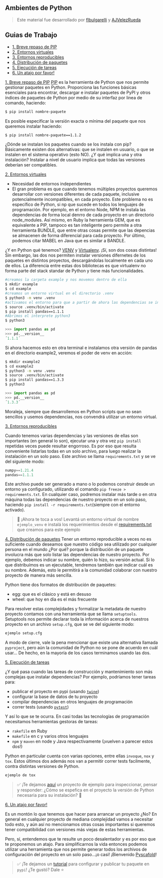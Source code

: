 ## Ambientes de Python
> Este material fue desarrollado por [flbulgarelli](https://github.com/flbulgarelli) y [AJVelezRueda](https://github.com/AJVelezRueda)

## Guias de Trabajo
  * [1. Breve repaso de PIP](#1-pip)
  * [2. Entornos virtuales](#2-venv)
  * [3. Entornos reproducibles](#3-entornos-reproducibles)
  * [4. Distribución de paquetes](#4-distribucion-paquetes)
  * [5. Ejecución de tareas](#5-tox)
  * [6. Un atajo por favor!](#6-pyscafold)


[1. Breve repaso de PIP](#1-pip)
[PIP](https://packaging.python.org/guides/tool-recommendations/) es la herramienta de Python que nos permite gestionar paquetes en Python. Proporciona las funciones básicas esenciales para encontrar, descargar e instalar paquetes de PyPI y otros índices de paquetes de Python por medio de su interfaz por linea de comando, haciendo:

```bash
$ pip install nombre-paquete
```

Es posible especificar la versión exacta o mínima del paquete que nos queremos instalar haciendo: 

```bash
$ pip install nombre-paquete==1.1.2
```

¿Dónde se instalan los paquetes cuando se los instala con pip? Básicamente existen dos alternativas: que se instalen en  usuario, o que se instalen en el sistema operativo (esto NO). ¿Y qué implica una y otra instalación? Instalar a nivel de usuario implica que todas las versiones deberían ser compatibles.

[2. Entornos virtuales](#2-venv)

- Necesidad de entornos independientes
- El gran problema es que cuando tenemos múltiples proyectos queremos desarrollar con versiones diferentes de cada paquete, inclusive potencialmente incompatibles, en cada proyecto. Este problema no es específico de Python, si np que sucede en todos los lenguajes de programación. Por ejemplo, en el entorno Node, NPM te instala las dependencias de forma local denrro de cada proyecto en un directorio node_modules. Así mismo, en Ruby la herramienta GEM, que es equivalente a PIP, tampoco es tan inteligente pero permite a otra herramienta BUNDLE, que entre otras cosas permite que las depencias se almacenen de forma diferencial para cada proyecto. Por último, podemos citar MABEL en Java que es similar a BANDLE.

¿Y en Python qué tenemos? [VENV](https://docs.python.org/3/library/venv.html) y [Virtualenv](https://virtualenv.pypa.io/en/latest/).  ¡Sí, son dos cosas distintas! Sin embargo, las dos nos permiten instalar versiones difernetes de los paquetes en distintos proyectos, descargándolas localmente en cada uno de ellos. La diferencia entre estas dos bibliotecas es que virtualenv no forma parte del stack standar de Python y tiene más funcionalidades. 

```bash
#creamos la carpeta example y nos movemos dentro de ella
$ mkdir example
$ cd example
#creamos un entorno virtual en el directorio .venv
$ python3 -m venv .venv 
#activamos el entorno para que a partir de ahora las dependencias se instalen dentro de .venv
$ source .venv/bin/activate
$ pip install pandas==1.1.1
#Abrimos el interprete python3
$ python3
```
```python
>>> import pandas as pd
>>> pd.__version__
´1.1.1´
```

Si ahora hacemos esto en otra terminal e instalamos otra versión de pandas en el directorio example2, veremos el poder de venv en acción:

```bash
$ mkdir example2
$ cd example2
$ python3 -m venv .venv 
$ source .venv/bin/activate
$ pip install pandas==1.3.3
$ python3
```
```python
>>> import pandas as pd
>>> pd.__version__
´1.3.3´
```

Moraleja, siempre que desarrollemos en Python scripts que no sean sencillos y usemos dependencias, nos convendrá utilizar un entorno virtual.

[3. Entornos reproducibles](#3-entornos-reproducibles)

Cuando tenemos varias dependencias y las versiones de ellas son importantes (en general lo son), ejecutar una y otra vez `pip install` repetidas veces puede resultar engorroso. Es por eso que resulta conveniente listarlas todas en un solo archivo, para luego realizar la instalación en un solo paso. Este archivo se llama `requirements.txt` y se ve del siguiente modo:

```python
numpy==1.21.4
pandas==1.1.1
```
Este archivo puede ser generado a mano o lo podemos construir desde un entorno ya configurado, utilizando el comando `pip freeze > requirements.txt`. En cualquier caso, podremos instalar más tarde o en otra máquina todas las dependencias de nuestro proyecto en un solo paso, haciendo `pip install -r requirements.txt`(siempre con el entorno activado). 

>
> 🤖  ¡Ahora te toca a vos! Levantá un entorno virtual de nombre `ejemplo_venv` e instalá los requerimientos desde el [requirements.txt](https://github.com/AJVelezRueda/ejemplo_venv_requirements) que creamos para este ejemplo
>


[4. Distribución de paquetes](#4-distribucion-paquetes)
Tener un entorno reproducible a veces no es suficiente cuando deseamos que nuestro código sea utilizado por cualquier persona en el mundo ¿Por qué? porque la distribución de un paquete involucra más que solo listar las dependencias de nuestro proyecto.  Por ejemplo, debemos indicar su nombre, quién lo hizo, su versión actual. Si lo que distribuímos es un ejecutable, tendremos también que indicar cuál es su nombre. Además, esto le permitirá a la comunidad colaborar con nuestro proyecto de manera más sencilla. 

Python tiene dos formatos de distribución de paquetes:
- egg: que es el clásico y está en desuso
- wheel: que hoy en día es el más frecuente

Para resolver estas complejidades y formalizar la metadata de nuestro proyecto contamos con una herramienta que se llama `setuptools`. Setuptools nos permite declarar toda la información acerca de nuestros proyecto en un archivo `setup.cfg`, que se ve del siguiente modo:

```python
ejemplo setup.cfg
```

A modo de cierre, vale la pena mencionar que existe una alternativa llamada `pyproject`, pero aún la comunidad de Python no se pone de acuerdo en cuál usar... De hecho, en la mayoría de los casos terminamos usando las dos. 

[5. Ejecución de tareas](#5-tox)

¿Y qué pasa cuando las tareas de construcción y mantenimiento son más complejas que instalar dependencias? Por ejemplo, podríamos tener tareas para:
- publicar el proyecto en pypi (usando [`twine`](https://pypi.org/project/twine/))
- configurar la base de datos de tu proyecto
- compilar dependencias en otros lenguajes de programación
- correr tests (usando [`pytest`](https://docs.pytest.org/en/6.2.x/))

Y así lo que se te ocurra. En casi todas las tecnologías de programación necesitamos herramientas gestoras de tareas:
- `rakefile` en Ruby
- `makefile` en c y varios otros lenguajes
- `npm` y `maven` en node y Java respectivamente (¡vuelven a parecer estos dos!)

Python en particular cuenta con varias opciones, entre ellas `invoque`, `nox` y `tox`. Estos últimos dos además nos van a permitir correr tests facilmente, contra distintas versiones de Python.

```python
ejemplo de tox
```

>
>✅ ¡Te dejamos [aquí](https://github.com/AJVelezRueda/ejemplo_setuptools_tox) un proyecto de ejemplo para inspeccionar, pensar y responder:
>  ¿Cómo se espefica en el proyecto la versión de Python necesaria para su instalación? 🤔 
>  
> 


[6. Un atajo por favor!](#6-pyscafold)

Es un montón lo que tenemos que hacer para arrancar un proyecto ¿No? En general en cualquier proyecto de mediana complejidad vamos a necesitar todo esto, y aún así no mencionamos otras cosas importantes si queremos tener compatibilidad con versiones más viejas de estas herramientas. 

Pero, sí, entendemos que te resulte un poco desalentador y es por eso que te proponemos un atajo. Para simplificarnos la vida entonces podemos utilizar una herramienta que nos permite generar todos los archivos de configuración del proyecto en un solo paso...¡o casi! ¡Bienvenido [Pyscafold](https://pypi.org/project/PyScaffold/)!

>
> ✅ ¡Te dejamos un [tutorial](https://gist.github.com/flbulgarelli/634973631c7c0f668b5100f09226eb8c) para configurar y publicar tu paquete en `pypi`! ¿Te gustó? Dale ⭐️
>
